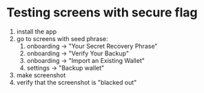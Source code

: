 <!-- TODO[#1074]: Check and update manual test guides --> 
<!-- TODO [#1074]: https://github.com/Electric-Coin-Company/zashi-android/issues/1074 -->

# Testing screens with secure flag
1. install the app
1. go to screens with seed phrase:
   1. onboarding -> "Your Secret Recovery Phrase"
   1. onboarding -> "Verify Your Backup"
   1. onboarding -> "Import an Existing Wallet"   
   1. settings -> "Backup wallet" 
1. make screenshot
1. verify that the screenshot is "blacked out"


